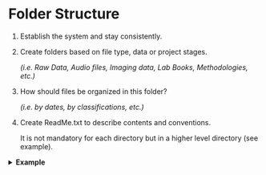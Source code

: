 # Folder Structure

1. Establish the system and stay consistently.

2. Create folders based on file type, data or project stages.
   
   _(i.e. Raw Data, Audio files, Imaging data, Lab Books, Methodologies, etc.)_

3. How should files be organized in this folder?
   
   _(i.e. by dates, by classifications, etc.)_

4. Create ReadMe.txt to describe contents and conventions.
   
   It is not mandatory for each directory but in a higher level directory (see example).

<details>
  <summary> <b>Example</b> </summary>
<pre>
Project_A
 |
 |- 0 Basic Information 
 |   |- Role & Responsibilites
 |   |- Project Introduction
 |
 |- 1 Data (This is a higher level directory)
 |   |
 |   |- ReadMe.txt (What is in this folder? How to find a specific file/data?)
 |   | 
 |   |- 1 Raw Data 
 |   |   |- 1 Local Laboratory 
 |   |   |   |- Data specification
 |   |   |   |- Codebook/CodeDictionary
 |   |   |   |- Raw dataset 1
 |   |   |   |- Raw dataset 2
 |   |   |
 |   |   |- 2 External Data Source
 |   |   |   |- Data specification
 |   |   |   |- Codebook/CodeDictionary
 |   |   |   |- Raw dataset 1
 |   |   |   |- Raw dataset 2
 |   |   |   |- Script 1
 |   |   |   |- Script 2
 |   |   |   |- DataLicensing/Authorization 
 |   |   
 |   |- 2 Processed Data
 |   |   |- Processed Dataset
 |   |   |- Codebook/CodeDictionary
 |   |   |- Script
 | 
 |- 2 Result/Analysis
 |   |- Script
 |   |- Statistical Model
 |   |- Figure
 |   |- Plot
 |   |- Results/Report
   
</pre>

  
</details>
